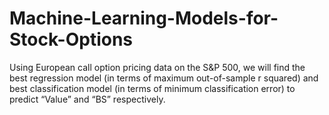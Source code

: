 # Machine-Learning-Models-for-Stock-Options
Using European call option pricing data on the S&amp;P 500, we will find the best regression model (in terms of maximum out-of-sample r squared) and best classification model (in terms of minimum classification error) to predict “Value” and “BS” respectively. 
